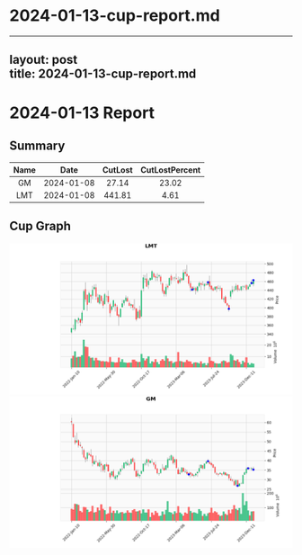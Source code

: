 
2024-01-13-cup-report.md
========================
  
---  
layout: post  
title: 2024-01-13-cup-report.md  
---  

2024-01-13 Report
=================

Summary
-------
  

|Name|Date|CutLost|CutLostPercent|
| :---: | :---: | :---: | :---: |
|GM|2024-01-08|27.14|23.02|
|LMT|2024-01-08|441.81|4.61|

Cup Graph
---------
  
![LMT.png](/image/202401131736/LMT.png)  
![GM.png](/image/202401131736/GM.png)  